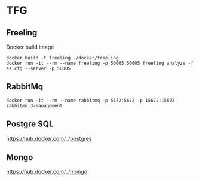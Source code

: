 # TFG

## Freeling

Docker build image

```
docker build -t freeling ./docker/freeling
docker run -it --rm --name freeling -p 50005:50005 freeling analyze -f es.cfg --server -p 50005
```

## RabbitMq

```
docker run -it --rm --name rabbitmq -p 5672:5672 -p 15672:15672 rabbitmq:3-management
```

## Postgre SQL

https://hub.docker.com/_/postgres

## Mongo

https://hub.docker.com/_/mongo